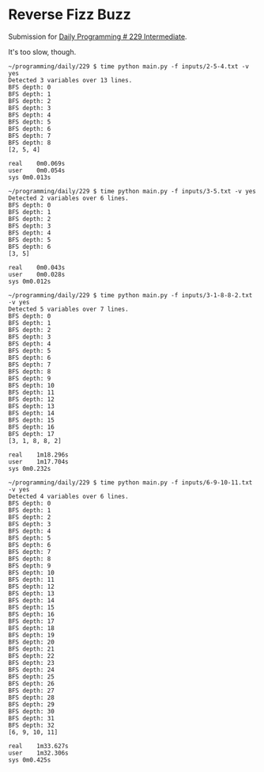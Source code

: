 # Reverse Fizz Buzz

Submission for [Daily Programming # 229 Intermediate](https://www.reddit.com/r/dailyprogrammer/comments/3iimw3/20150826_challenge_229_intermediate_reverse_fizz/).

It's too slow, though.

	~/programming/daily/229 $ time python main.py -f inputs/2-5-4.txt -v yes
    Detected 3 variables over 13 lines.
	BFS depth: 0
	BFS depth: 1
	BFS depth: 2
	BFS depth: 3
	BFS depth: 4
	BFS depth: 5
	BFS depth: 6
	BFS depth: 7
	BFS depth: 8
	[2, 5, 4]

	real	0m0.069s
	user	0m0.054s
	sys	0m0.013s

	~/programming/daily/229 $ time python main.py -f inputs/3-5.txt -v yes
    Detected 2 variables over 6 lines.
	BFS depth: 0
	BFS depth: 1
	BFS depth: 2
	BFS depth: 3
	BFS depth: 4
	BFS depth: 5
	BFS depth: 6
	[3, 5]

	real	0m0.043s
	user	0m0.028s
	sys	0m0.012s

	~/programming/daily/229 $ time python main.py -f inputs/3-1-8-8-2.txt -v yes
    Detected 5 variables over 7 lines.
	BFS depth: 0
	BFS depth: 1
	BFS depth: 2
	BFS depth: 3
	BFS depth: 4
	BFS depth: 5
	BFS depth: 6
	BFS depth: 7
	BFS depth: 8
	BFS depth: 9
	BFS depth: 10
	BFS depth: 11
	BFS depth: 12
	BFS depth: 13
	BFS depth: 14
	BFS depth: 15
	BFS depth: 16
	BFS depth: 17
	[3, 1, 8, 8, 2]

	real	1m18.296s
	user	1m17.704s
	sys	0m0.232s

	~/programming/daily/229 $ time python main.py -f inputs/6-9-10-11.txt -v yes
    Detected 4 variables over 6 lines.
	BFS depth: 0
	BFS depth: 1
	BFS depth: 2
	BFS depth: 3
	BFS depth: 4
	BFS depth: 5
	BFS depth: 6
	BFS depth: 7
	BFS depth: 8
	BFS depth: 9
	BFS depth: 10
	BFS depth: 11
	BFS depth: 12
	BFS depth: 13
	BFS depth: 14
	BFS depth: 15
	BFS depth: 16
	BFS depth: 17
	BFS depth: 18
	BFS depth: 19
	BFS depth: 20
	BFS depth: 21
	BFS depth: 22
	BFS depth: 23
	BFS depth: 24
	BFS depth: 25
	BFS depth: 26
	BFS depth: 27
	BFS depth: 28
	BFS depth: 29
	BFS depth: 30
	BFS depth: 31
	BFS depth: 32
	[6, 9, 10, 11]

	real	1m33.627s
	user	1m32.306s
	sys	0m0.425s
